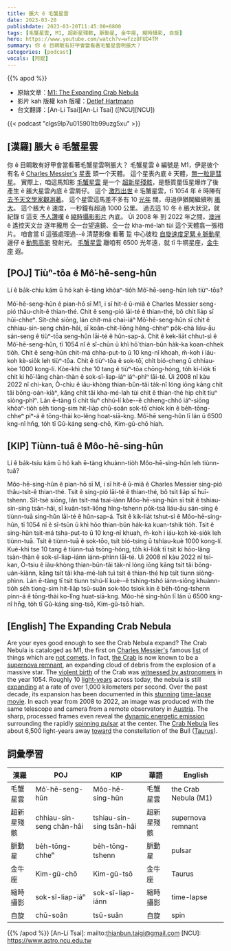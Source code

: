 ```yaml
---
title: 脹大 ê 毛蟹星雲
date: 2023-03-20
publishdate: 2023-03-20T11:45:00+0800
tags: [毛蟹星雲, M1, 超新星殘骸, 脈動星, 金牛座, 縮時攝影, 自旋]
hero: https://www.youtube.com/watch?v=wfzz8FUD4TM
summary: 你 ê 目睭敢有好甲會當看著毛蟹星雲咧脹大？
categories: [podcast]
vocals: [阿錕]
---
```


{{% apod %}}

- 原始文章：[M1: The Expanding Crab Nebula](https://apod.nasa.gov/apod/ap230320.html)
- 影片 kah 版權 kah 版權：[Detlef Hartmann](https://www.astrobin.com/users/DetlefHartmann/)
- 台文翻譯：[An-Li Tsai][An-Li Tsai] ([NCU][NCU])

{{< podcast "clgs9lp7u015901tb99uzg5xu" >}}

## [漢羅] 脹大 ê 毛蟹星雲
你 ê 目睭敢有好甲會當看著毛蟹星雲咧脹大？
毛蟹星雲 ê 編號是 M1，伊是彼个有名 ê [Charles Messier's][Charles Messier's] [星表][list] 頭一个天體。
這个星表內底 ê 天體，[無一粒是彗星][not comets]。
實際上，咱這馬知影 [毛蟹星雲][the Crab] 是一个 [超新星殘骸][supernova remnant]，是懸質量恆星爆炸了後產生 ê 脹大星雲內底 ê 雲屑仔。
這个 [激烈出世][violent birth] ê 毛蟹星雲，tī 1054 年 ê 時陣有 [去予天文學家觀測著][witnessed by astronomers]。
這个星雲這馬差不多有 10 [光年][light-years] 闊，毋過伊猶閣繼續咧 [脹大][expanding]。
這个脹大 ê 速度，一秒鐘有超過 1000 公里。
過去這 10 冬 ê 脹大狀況，就紀錄 tī 這支 [予人讚嘆][stunning] ê [縮時攝影影片][time-lapse movie] 內底。
Ùi 2008 年 到 2022 年之間，[澳洲][Austria] ê 遙控天文台 逐年攏用 仝一台望遠鏡、仝一台 kha-mé-lah tùi 這个天體翕一張相片。
咱會當 tī 這張處理過--ê 清楚影像 看著 踅 中心彼粒 [自旋速度足緊 ê 脈動星][spinning pulsar] 邊仔 ê [動態高能][dynamic energetic emission] 發射光。
[毛蟹星雲][Crab Nebula] 離咱有 6500 光年遠，就 tī 牛犅星座，[金牛座][Taurus] 遐。



## [POJ] Tiùⁿ-tōa ê Mô͘-hē-seng-hûn
Lí ê ba̍k-chiu kám ū hó kah ē-tàng khòaⁿ-tio̍h Mô͘-hē-seng-hûn leh tiùⁿ-tōa?

Mô͘-hē-seng-hûn ê pian-hō sī M1, i sī hit-ê ū-miâ ê Charles Messier seng-pió thâu-chi̍t-ê thian-thé.
Chit ê seng-pió lāi-té ê thian-thé, bô chi̍t lia̍p sī hūi-chheⁿ.
Si̍t-chè siōng, lán chit-má chai-iáⁿ Mô͘-hē-seng-hûn sī chi̍t ê chhiau-sin-seng chân-hâi, sī koân-chit-liōng hêng-chheⁿ po̍k-chà liáu-āu sán-seng ê tiùⁿ-tōa seng-hûn lāi-té ê hûn-sap-á.
Chit ê kek-lia̍t chhut-sì ê Mô͘-hē-seng-hûn, tī 1054 nî ê sî-chūn ū khì hō͘ thian-bûn ha̍k-ka koan-chhek tio̍h.
Chit ê seng-hûn chit-má chha-put-to ū 10 kng-nî khoah, m̄-koh i iáu-koh kè-sio̍k leh tiùⁿ-tōa.
Chit ê tiùⁿ-tōa ê sok-tō͘, chi̍t bió-cheng ū chhiau-kòe 1000 kong-lí.
Kòe-khì che 10 tang ê tiùⁿ-tōa chōng-hóng, to̍h kì-lio̍k tī chit ki hō͘-lâng chàn-thàn ê sok-sî-liap-iáⁿ iáⁿ-phìⁿ lāi-té.
Ùi 2008 nî kàu 2022 nî chi-kan, Ò-chiu ê iâu-khòng thian-bûn-tâi ta̍k-nî lóng iōng kāng chi̍t tâi bōng-oán-kiàⁿ, kāng chi̍t tâi kha-mé-lah tùi chit ê thian-thé hip chi̍t tiuⁿ siòng-phìⁿ.
Lán ē-tàng tī chit tiuⁿ chhú-lí kòe--ê chheng-chhó iáⁿ-siōng khòaⁿ-tio̍h se̍h tiong-sim hit-lia̍p chū-soân sok-tō͘ chiok kín ê be̍h-tōng-chheⁿ piⁿ-á ê tōng-thài ko-lêng hoat-siā-kng.
Mô͘-hē seng-hûn lī lán ū 6500 kng-nî hn̄g, to̍h tī Gû-káng seng-chō, Kim-gû-chō hiah.


## [KIP] Tiùnn-tuā ê Môo-hē-sing-hûn
Lí ê ba̍k-tsiu kám ū hó kah ē-tàng khuànn-tio̍h Môo-hē-sing-hûn leh tiùnn-tuā?

Môo-hē-sing-hûn ê pian-hō sī M, i sī hit-ê ū-miâ ê Charles Messier sing-pió thâu-tsi̍t-ê thian-thé.
Tsit ê sing-pió lāi-té ê thian-thé, bô tsi̍t lia̍p sī huī-tshenn.
Si̍t-tsè siōng, lán tsit-má tsai-iánn Môo-hē-sing-hûn sī tsi̍t ê tshiau-sin-sing tsân-hâi, sī kuân-tsit-liōng hîng-tshenn po̍k-tsà liáu-āu sán-sing ê tiùnn-tuā sing-hûn lāi-té ê hûn-sap-á.
Tsit ê kik-lia̍t tshut-sì ê Môo-hē-sing-hûn, tī 1054 nî ê sî-tsūn ū khì hōo thian-bûn ha̍k-ka kuan-tshik tio̍h.
Tsit ê sing-hûn tsit-má tsha-put-to ū 10 kng-nî khuah, m̄-koh i iáu-koh kè-sio̍k leh tiùnn-tuā.
Tsit ê tiùnn-tuā ê sok-tōo, tsi̍t bió-tsing ū tshiau-kuè 1000 kong-lí.
Kuè-khì tse 10 tang ê tiùnn-tuā tsōng-hóng, to̍h kì-lio̍k tī tsit ki hōo-lâng tsàn-thàn ê sok-sî-liap-iánn iánn-phìnn lāi-té.
Uì 2008 nî kàu 2022 nî tsi-kan, Ò-tsiu ê iâu-khòng thian-bûn-tâi ta̍k-nî lóng iōng kāng tsi̍t tâi bōng-uán-kiànn, kāng tsi̍t tâi kha-mé-lah tuì tsit ê thian-thé hip tsi̍t tiunn siòng-phìnn.
Lán ē-tàng tī tsit tiunn tshú-lí kuè--ê tshing-tshó iánn-siōng khuànn-tio̍h se̍h tiong-sim hit-lia̍p tsū-suân sok-tōo tsiok kín ê be̍h-tōng-tshenn pinn-á ê tōng-thài ko-lîng huat-siā-kng.
Môo-hē sing-hûn lī lán ū 6500 kng-nî hn̄g, to̍h tī Gû-káng sing-tsō, Kim-gû-tsō hiah.


## [English] The Expanding Crab Nebula
Are your eyes good enough to see the Crab Nebula expand?
The Crab Nebula is cataloged as M1, the first on [Charles Messier's][Charles Messier's] famous [list][list] of things which are [not comets][not comets].
In fact, [the Crab][the Crab] is now known to be a [supernova remnant][supernova remnant], an expanding cloud of debris from the explosion of a massive star.
The [violent birth][violent birth] of the Crab was [witnessed by astronomers][witnessed by astronomers] in the year 1054.
Roughly 10 [light-years][light-years] across today, the nebula is still [expanding][expanding] at a rate of over 1,000 kilometers per second.
Over the past decade, its expansion has been documented in this [stunning][stunning] [time-lapse movie][time-lapse movie].
In each year from 2008 to 2022, an image was produced with the same telescope and camera from a remote observatory in [Austria][Austria].
The sharp, processed frames even reveal the [dynamic energetic emission][dynamic energetic emission] surrounding the rapidly [spinning pulsar][spinning pulsar] at the center.
The [Crab Nebula][Crab Nebula] lies about 6,500 light-years away [toward][toward] the constellation of the Bull ([Taurus][Taurus]).



## 詞彙學習

|漢羅|POJ|KIP|華語|English|
|-|-|-|-|-|
|毛蟹星雲|Mô͘-hē-seng-hûn|Môo-hē-sing-hûn|毛蟹星雲|the Crab Nebula (M1)|
|超新星殘骸|chhiau-sin-seng chân-hâi|tshiau-sin-sing tsân-hâi|超新星殘骸|supernova remnant|
|脈動星|be̍h-tōng-chheⁿ|be̍h-tōng-tshenn|脈動星|pulsar|
|金牛座|Kim-gû-chō|Kim-gû-tsō|金牛座|Taurus|
|縮時攝影|sok-sî-liap-iáⁿ|sok-sî-liap-iánn|縮時攝影|time-lapse|
|自旋|chū-soân|tsū-suân|自旋|spin|

{{% /apod %}}
[An-Li Tsai]: mailto:thianbun.taigi@gmail.com
[NCU]: https://www.astro.ncu.edu.tw

[copyright]: https://apod.nasa.gov/apod/fap/lib/about_apod.html#srapply
[License]: https://creativecommons.org/licenses/by/2.0/


[Charles Messier's]:https://en.wikipedia.org/wiki/Charles_Messier
[list]:https://en.wikipedia.org/wiki/Messier_object
[not comets]:https://apod.nasa.gov/apod/ap110901.html
[the Crab]:https://apod.nasa.gov/apod/ap230115.html
[supernova remnant]:https://imagine.gsfc.nasa.gov/science/objects/supernova_remnants.html
[violent birth]:https://www.youtube.com/watch?v=aysiMbgml5g
[witnessed by astronomers]:http://messier.seds.org/more/m001_sn.html
[light-years]:https://spaceplace.nasa.gov/light-year/
[expanding]:https://www.youtube.com/watch?v=ccsvJMkF5Bs
[stunning]:https://d.newsweek.com/en/full/2040076/startled-cat-looks-camera.webp
[time-lapse movie]:https://www.astrobin.com/ija7jc/B/
[Austria]:https://en.wikipedia.org/wiki/Austria
[dynamic energetic emission]:https://chandra.harvard.edu/photo/2002/0052/animations.html
[spinning pulsar]:https://apod.nasa.gov/apod/ap220821.html
[Crab Nebula]:https://apod.nasa.gov/apod/ap180909.html
[toward]:https://youtu.be/oJ9qJFQ0EE8
[Taurus]:https://en.wikipedia.org/wiki/Taurus_(constellation)
